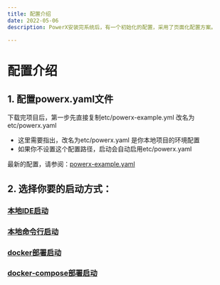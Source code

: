```yaml
---
title: 配置介绍
date: 2022-05-06
description: PowerX安装完系统后，有一个初始化的配置，采用了页面化配置方案。

---
```




# 配置介绍

## 1. 配置powerx.yaml文件 
下载完项目后，第一步先直接复制etc/powerx-example.yml 改名为etc/powerx.yaml

* 这里需要指出，改名为etc/powerx.yaml 是你本地项目的环境配置
* 如果你不设置这个配置路径，启动会自动启用etc/powerx.yaml

最新的配置，请参阅：[powerx-example.yaml](https://github.com/ArtisanCloud/PowerX/blob/release/v1.0.0/etc/powerx-example.yaml)



## 2. 选择你要的启动方式：
### [本地IDE启动](installation-ide.md)
### [本地命令行启动](installation-command.md)
###  [docker部署启动](installation-docker.md)
###  [docker-compose部署启动](installation-docker-compose.md)

[//]: # (###  [k3s部署启动]&#40;installation-k3s.md&#41;)

[//]: # ()
[//]: # (###  [k8s部署启动]&#40;installation-k8s.md&#41;)


